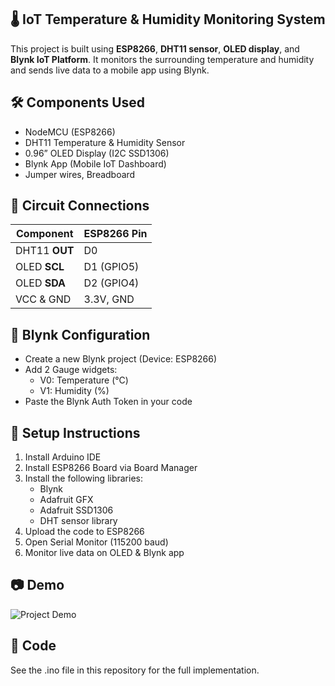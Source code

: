 ## 🌡️ IoT Temperature & Humidity Monitoring System

This project is built using **ESP8266**, **DHT11 sensor**, **OLED display**, and **Blynk IoT Platform**. It monitors the surrounding temperature and humidity and sends live data to a mobile app using Blynk.

## 🛠️ Components Used
- NodeMCU (ESP8266)
- DHT11 Temperature & Humidity Sensor
- 0.96” OLED Display (I2C SSD1306)
- Blynk App (Mobile IoT Dashboard)
- Jumper wires, Breadboard

## 🔌 Circuit Connections

| Component      | ESP8266 Pin |
|----------------|-------------|
| DHT11 **OUT**  | D0          |
| OLED **SCL**   | D1 (GPIO5)  |
| OLED **SDA**   | D2 (GPIO4)  |
| VCC & GND      | 3.3V, GND   |

## 📲 Blynk Configuration
- Create a new Blynk project (Device: ESP8266)
- Add 2 Gauge widgets:
  - V0: Temperature (°C)
  - V1: Humidity (%)
- Paste the Blynk Auth Token in your code

## 🔧 Setup Instructions
1. Install Arduino IDE
2. Install ESP8266 Board via Board Manager
3. Install the following libraries:
   - Blynk
   - Adafruit GFX
   - Adafruit SSD1306
   - DHT sensor library
4. Upload the code to ESP8266
5. Open Serial Monitor (115200 baud)
6. Monitor live data on OLED & Blynk app

## 📷 Demo
![Project Demo](https://drive.google.com/file/d/1G_ntyFQqvcM73FFs_EuXoAJr4OqoYH_M/view?usp=sharing)

## 📄 Code

See the .ino file in this repository for the full implementation.
